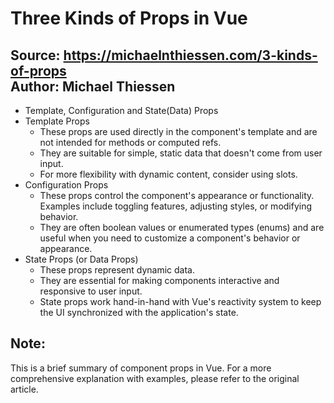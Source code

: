 # Three Kinds of Props in Vue

Source: https://michaelnthiessen.com/3-kinds-of-props  
Author: Michael Thiessen
---

* Template, Configuration and State(Data) Props
* Template Props
  * These props are used directly in the component's template and are not intended for methods or computed refs.
  * They are suitable for simple, static data that doesn't come from user input.
  * For more flexibility with dynamic content, consider using slots.
* Configuration Props
  * These props control the component's appearance or functionality. Examples include toggling features, adjusting styles, or modifying behavior.
  * They are often boolean values or enumerated types (enums) and are useful when you need to customize a component's behavior or appearance.
* State Props (or Data Props)
  * These props represent dynamic data.
  * They are essential for making components interactive and responsive to user input.
  * State props work hand-in-hand with Vue's reactivity system to keep the UI synchronized with the application's state.

 Note:
 ---
This is a brief summary of component props in Vue. For a more comprehensive explanation with examples, please refer to the original article.
